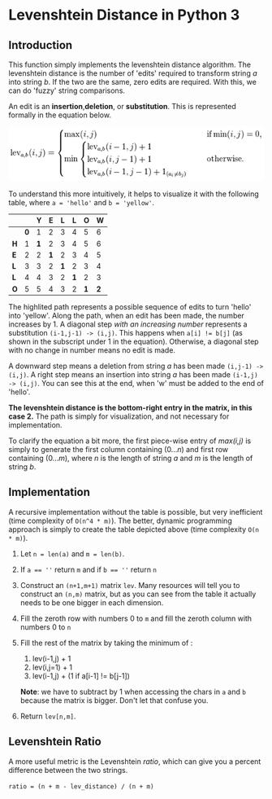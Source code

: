 # Levenshtein Distance in Python 3


## Introduction
This function simply implements the levenshtein distance algorithm. The levenshtein distance is the number of 'edits' required to transform string *a* into string *b*. If the two are the same, zero edits are required. With this, we can do 'fuzzy' string comparisons.

An edit is an **insertion**,**deletion**, or **substitution**. This is represented formally in the equation below.

![Levenshtein Equation](levenshtein_equation.jpg)

To understand this more intuitively, it helps to visualize it with the following table, where `a = 'hello'` and `b = 'yellow'`.


|   |   | Y | E | L | L | O | W |
|---|---|---|---|---|---|---|---|
|   | **0** | 1 | 2 | 3 | 4 | 5 | 6 |
| **H** | 1 | **1** | 2 | 3 | 4 | 5 | 6 |
| **E** | 2 | 2 | **1** | 2 | 3 | 4 | 5 |
| **L** | 3 | 3 | 2 | **1** | 2 | 3 | 4 |
| **L** | 4 | 4 | 3 | 2 | **1** | 2 | 3 |
| **O** | 5 | 5 | 4 | 3 | 2 | **1** | **2** |

The highlited path represents a possible sequence of edits to turn 'hello' into 'yellow'. Along the path, when an edit has been made, the number increases by 1. A diagonal step *with an increasing number* represents a substitution `(i-1,j-1) -> (i,j)`. This happens when `a[i] != b[j]` (as shown in the subscript under 1 in the equation). Otherwise, a diagonal step with no change in number means no edit is made.

A downward step means a deletion from string *a* has been made `(i,j-1) -> (i,j)`. A right step means an insertion into string *a* has been made `(i-1,j) -> (i,j)`. You can see this at the end, when 'w' must be added to the end of 'hello'.

**The levenshtein distance is the bottom-right entry in the matrix, in this case 2.** The path is simply for visualization, and not necessary for implementation.

To clarify the equation a bit more, the first piece-wise entry of *max(i,j)* is simply to generate the first column containing (0...*n*) and first row containing (0...*m*), where *n* is the length of string *a* and *m* is the length of string *b*.


## Implementation

A recursive implementation without the table is possible, but very inefficient (time complexity of `O(n^4 * m)`). The better, dynamic programming approach is simply to create the table depicted above (time complexity `O(n * m)`).

1. Let `n = len(a)` and `m = len(b)`.
2. If `a == ''` return `m` and if `b == ''` return `n`
3. Construct an `(n+1,m+1)` matrix `lev`. Many resources will tell you to construct an `(n,m)` matrix, but as you can see from the table it actually needs to be one bigger in each dimension.
4. Fill the zeroth row with numbers 0 to `m` and fill the zeroth column with numbers 0 to `n`
5. Fill the rest of the matrix by taking the minimum of :
	1. lev(i-1,j) + 1
	2. lev(i,j=1) + 1
	3. lev(i-1,j) + (1 if a[i-1] != b[j-1])  

	**Note**: we have to subtract by 1 when accessing the chars in `a` and `b` because the matrix is bigger. Don't let that confuse you.
6. Return `lev[n,m]`.


## Levenshtein Ratio
A more useful metric is the Levenshtein *ratio*, which can give you a percent difference between the two strings.

`ratio = (n + m - lev_distance) / (n + m)`






